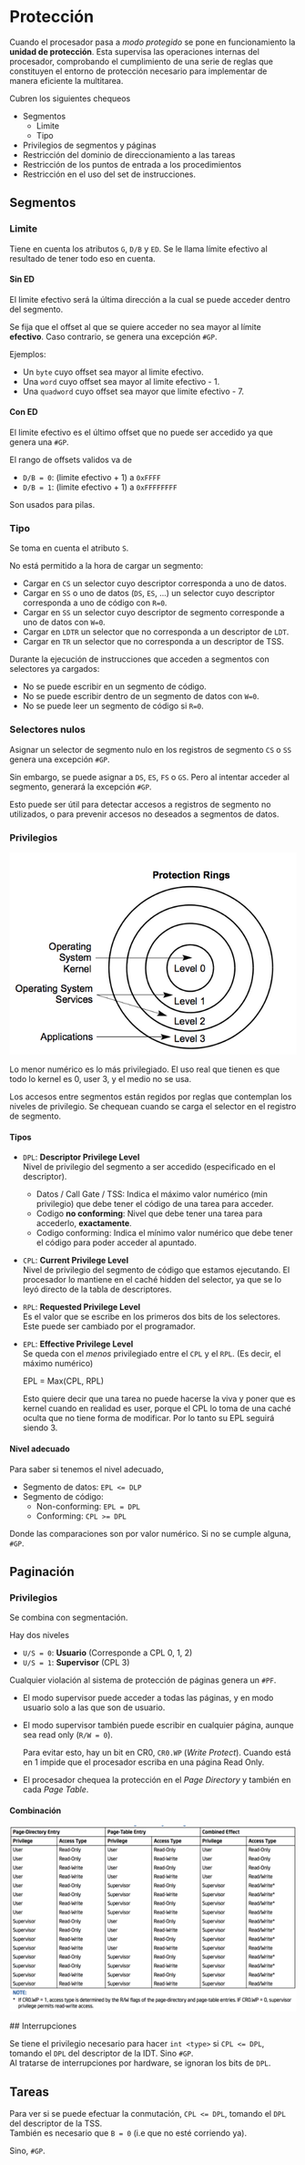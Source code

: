 # Protección

Cuando el procesador pasa a _modo protegido_ se pone en funcionamiento la
**unidad de protección**. Esta supervisa las operaciones internas del
procesador, comprobando el cumplimiento de una serie de reglas que constituyen
el entorno de protección necesario para implementar de manera eficiente la
multitarea.

Cubren los siguientes chequeos

- Segmentos
  - Limite
  - Tipo
- Privilegios de segmentos y páginas
- Restricción del dominio de direccionamiento a las tareas
- Restricción de los puntos de entrada a los procedimientos
- Restricción en el uso del set de instrucciones.

## Segmentos

### Limite

Tiene en cuenta los atributos `G`, `D/B` y `ED`.
Se le llama límite efectivo al resultado de tener todo eso en cuenta.

#### Sin ED

El limite efectivo será la última dirección a la cual se puede acceder dentro
del segmento.

Se fija que el offset al que se quiere acceder no sea mayor al límite **efectivo**. Caso contrario, se genera una excepción `#GP`.

Ejemplos:

- Un `byte` cuyo offset sea mayor al limite efectivo.
- Una `word` cuyo offset sea mayor al limite efectivo - 1.
- Una `quadword` cuyo offset sea mayor que limite efectivo - 7.

#### Con ED

El limite efectivo es el último offset que no puede ser accedido ya que genera
una `#GP`.

El rango de offsets validos va de

- `D/B = 0`: (limite efectivo + 1) a `0xFFFF`
- `D/B = 1`: (limite efectivo + 1) a `0xFFFFFFFF`

Son usados para pilas.

### Tipo

Se toma en cuenta el atributo `S`.

No está permitido a la hora de cargar un segmento:

- Cargar en `CS` un selector cuyo descriptor corresponda a uno de datos.
- Cargar en `SS` o uno de datos (`DS`, `ES`, ...) un selector cuyo
  descriptor corresponda a uno de código con `R=0`.
- Cargar en `SS` un selector cuyo descriptor de segmento corresponde a uno de
  datos con `W=0`.
- Cargar en `LDTR` un selector que no corresponda a un descriptor de `LDT`.
- Cargar en `TR` un selector que no corresponda a un descriptor de TSS.

Durante la ejecución de instrucciones que acceden a segmentos con selectores
ya cargados:

- No se puede escribir en un segmento de código.
- No se puede escribir dentro de un segmento de datos con `W=0`.
- No se puede leer un segmento de código si `R=0`.

### Selectores nulos

Asignar un selector de segmento nulo en los registros de segmento `CS` o `SS`
genera una excepción `#GP`.

Sin embargo, se puede asignar a `DS`, `ES`, `FS` o `GS`. Pero al intentar
acceder al segmento, generará la excepción `#GP`.

Esto puede ser útil para detectar accesos a registros de segmento no utilizados,
o para prevenir accesos no deseados a segmentos de datos.

### Privilegios

![Modelo de anillos](img/proteccion/anillos.png)

Lo menor numérico es lo más privilegiado.
El uso real que tienen es que todo lo kernel es 0, user 3, y el medio no se usa.

Los accesos entre segmentos están regidos por reglas que contemplan los niveles
de privilegio. Se chequean cuando se carga el selector en el registro de
segmento.

#### Tipos

- `DPL`: **Descriptor Privilege Level**\
  Nivel de privilegio del segmento a ser accedido (especificado en el
  descriptor).

  - Datos / Call Gate / TSS: Indica el máximo valor numérico (min privilegio)
    que debe tener el código de una tarea para acceder.
  - Codigo **no conforming**: Nivel que debe tener una tarea para accederlo,
    **exactamente**.
  - Codigo conforming: Indica el mínimo valor numérico que debe tener el código
    para poder acceder al apuntado.

- `CPL`: **Current Privilege Level**\
  Nivel de privilegio del segmento de código que estamos ejecutando.
  El procesador lo mantiene en el caché hidden del selector, ya que se lo
  leyó directo de la tabla de descriptores.

- `RPL`: **Requested Privilege Level**\
  Es el valor que se escribe en los primeros dos bits de los selectores.
  Este puede ser cambiado por el programador.

- `EPL`: **Effective Privilege Level**\
  Se queda con el *menos* privilegiado entre el `CPL` y el `RPL`. (Es decir,
  el máximo numérico)

    EPL = Max(CPL, RPL)

  Esto quiere decir que una tarea no puede hacerse la viva y poner que es kernel
  cuando en realidad es user, porque el CPL lo toma de una caché oculta que no
  tiene forma de modificar. Por lo tanto su EPL seguirá siendo 3.

#### Nivel adecuado

Para saber si tenemos el nivel adecuado,

- Segmento de datos: `EPL <= DLP`
- Segmento de código:
  - Non-conforming: `EPL = DPL`
  - Conforming: `CPL >= DPL`

Donde las comparaciones son por valor numérico. Si no se cumple alguna, `#GP`.

## Paginación

### Privilegios

Se combina con segmentación.

Hay dos niveles

- `U/S = 0`: **Usuario** (Corresponde a CPL 0, 1, 2)
- `U/S = 1`: **Supervisor** (CPL 3)

Cualquier violación al sistema de protección de páginas genera un `#PF`.

- El modo supervisor puede acceder a todas las páginas, y en modo usuario solo
  a las que son de usuario.
- El modo supervisor también puede escribir en cualquier página, aunque sea
  read only (`R/W = 0`).

  Para evitar esto, hay un bit en CR0, `CR0.WP` (_Write Protect_). Cuando está
  en 1 impide que el procesador escriba en una página Read Only.

- El procesador chequea la protección en el _Page Directory_ y también en cada
  _Page Table_.

#### Combinación

![Combinacion](img/proteccion/combinacion.png)

## Interrupciones

Se tiene el privilegio necesario para hacer `int <type>` si `CPL <= DPL`,
tomando el `DPL` del descriptor de la IDT. Sino `#GP`.\
Al tratarse de interrupciones por hardware, se ignoran los bits de `DPL`.

## Tareas

Para ver si se puede efectuar la conmutación, `CPL <= DPL`, tomando el `DPL` del
descriptor de la TSS.\
También es necesario que `B = 0` (i.e que no esté corriendo ya).

Sino, `#GP`.
